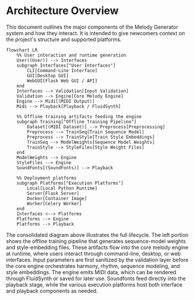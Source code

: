 <!--
File: README_ARCHITECTURE.md
Purpose: Provide a high-level architecture overview for the Melody Generator project, including interfaces, core engine modules, platforms, data sources, and API interactions.
Usage: View in Markdown renderers that support Mermaid to visualize component relationships.
Assumptions: Diagram abstracts implementation details; consult module docs for specifics.

Update: Consolidated runtime and training views into a single left-to-right flowchart, added user and platform nodes, and clarified how offline artifacts feed the core engine.
-->

# Architecture Overview

This document outlines the major components of the Melody Generator system and how they interact. It is intended to give newcomers context on the project's structure and supported platforms.

```mermaid
flowchart LR
    %% User interaction and runtime generation
    User((User)) --> Interfaces
    subgraph Interfaces["User Interfaces"]
        CLI[Command-Line Interface]
        GUI[Desktop GUI]
        WebGUI[Flask Web GUI / API]
    end
    Interfaces --> Validation[Input Validation]
    Validation --> Engine[Core Melody Engine]
    Engine --> Midi[(MIDI Output)]
    Midi --> Playback[Playback / FluidSynth]

    %% Offline training artifacts feeding the engine
    subgraph Training["Offline Training Pipeline"]
        Dataset[(MIDI Dataset)] --> Preprocess[Preprocessing]
        Preprocess --> TrainSeq[Train Sequence Model]
        Preprocess --> TrainStyle[Train Style Embeddings]
        TrainSeq --> ModelWeights[Sequence Model Weights]
        TrainStyle --> StyleFiles[Style Weight Files]
    end
    ModelWeights --> Engine
    StyleFiles --> Engine
    SoundFonts[(SoundFonts)] --> Playback

    %% Deployment platforms
    subgraph Platforms["Execution Platforms"]
        Local[Local Python Runtime]
        Server[Flask Server]
        Docker[Container Image]
        Worker[Celery Worker]
    end
    Interfaces <--> Platforms
    Platforms --> Engine
    Platforms --> Playback
```

The consolidated diagram above illustrates the full lifecycle. The left portion shows the offline training pipeline that generates sequence-model weights and style-embedding files. These artifacts flow into the core melody engine at runtime, where users interact through command-line, desktop, or web interfaces. Input parameters are first sanitized by the validation layer before the core engine orchestrates harmony, rhythm, sequence modeling, and style embeddings. The engine emits MIDI data, which can be rendered through FluidSynth or saved for later use. Soundfonts feed directly into the playback stage, while the various execution platforms host both interface and playback components as needed.
